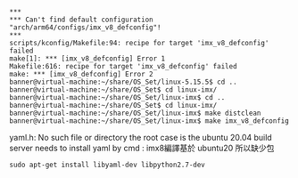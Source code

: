 ﻿    ***
    *** Can't find default configuration "arch/arm64/configs/imx_v8_defconfig"!
    ***
    scripts/kconfig/Makefile:94: recipe for target 'imx_v8_defconfig' failed
    make[1]: *** [imx_v8_defconfig] Error 1
    Makefile:616: recipe for target 'imx_v8_defconfig' failed
    make: *** [imx_v8_defconfig] Error 2
    banner@virtual-machine:~/share/OS_Set/linux-5.15.5$ cd ..
    banner@virtual-machine:~/share/OS_Set$ cd linux-imx/
    banner@virtual-machine:~/share/OS_Set/linux-imx$ cd ..
    banner@virtual-machine:~/share/OS_Set$ cd linux-imx/
    banner@virtual-machine:~/share/OS_Set/linux-imx$ make distclean
    banner@virtual-machine:~/share/OS_Set/linux-imx$ make imx_v8_defconfig



yaml.h: No such file or directory
the root case is the ubuntu 20.04 build server needs to install yaml by cmd : 
imx8編譯基於 ubuntu20  所以缺少包

    sudo apt-get install libyaml-dev libpython2.7-dev